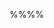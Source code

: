 <include src="prereq.md"/><p/> 

%%**<include src="../../path.md" inline />**%%
<div id="title-and-body">
<include src="text.md#title" />

<div id="main">

<include src="text.md#body" />
<include src="text.md#extras" />

</div>
</div>
